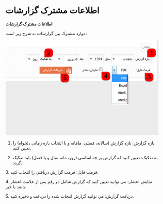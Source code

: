 # اطلاعات مشترک گزارشات    

**اطلاعات مشترک گزارشات**

موارد مشترک بین گزارشات به شرح زیر است:

![](Reportscommoninfo/Reportscommoninfo1.jpg)

1. بازه گزارش: بازه گزارش (سالانه، فصلی، ماهانه و یا انتخاب بازه زمانی دلخواه) را تعیین کنید.

2. به تفکیک: تعیین کنید که گزارش بر چه اساسی (روز، ماه، سال و یا فصل) باید تفکیک گردد.

3\. فرمت فایل: فرمت گزارش دریافتی را انتخاب کنید.

4\. نمایش اعشار: می توانید تعیین کنید که گزارش شامل دو رقم پس از علامت اعشار باشد یا خیر.

5\. دریافت گزارش: می توانید گزارش انتخاب شده را دریافت و ذخیره کنید.